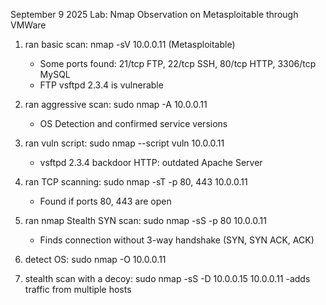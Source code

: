 September 9 2025
Lab: Nmap Observation on Metasploitable through VMWare

1. ran basic scan: nmap -sV 10.0.0.11 (Metasploitable)
   - Some ports found: 21/tcp FTP, 22/tcp SSH, 80/tcp HTTP, 3306/tcp MySQL
   - FTP vsftpd 2.3.4 is vulnerable

2. ran aggressive scan: sudo nmap -A 10.0.0.11
   - OS Detection and confirmed service versions

3. ran vuln script: sudo nmap --script vuln 10.0.0.11
   - vsftpd 2.3.4 backdoor HTTP: outdated Apache Server
  
4. ran TCP scanning: sudo nmap -sT -p 80, 443 10.0.0.11
   - Found if ports 80, 443 are open

5. ran nmap Stealth SYN scan: sudo nmap -sS -p 80 10.0.0.11
   - Finds connection without 3-way handshake (SYN, SYN ACK, ACK)

6. detect OS: sudo nmap -O 10.0.0.11

7. stealth scan with a decoy: sudo nmap -sS -D 10.0.0.15 10.0.0.11
   -adds traffic from multiple hosts
